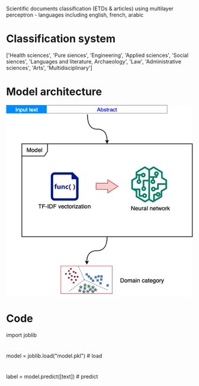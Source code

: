 Scientific documents classification (ETDs & articles) using multilayer perceptron - languages including english, french, arabic

# Classification system
['Health sciences', 'Pure siences', 'Engineering', 'Applied sciences', 'Social siences', 'Languages and literature, Archaeology', 'Law', 'Administrative sciences', 'Arts', 'Multidisciplinary']

# Model architecture
![Model architecture](architecture.png)

# Code
import joblib
#
model = joblib.load("model.pkl") # load 
#
label = model.predict([text]) # predict 
